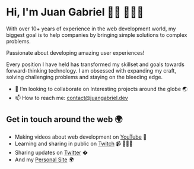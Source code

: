 # Hi, I'm Juan Gabriel 👋🏽 👨🏽‍💻

With over 10+ years of experience in the web development world, my biggest goal is to help companies by bringing 
simple solutions to complex problems.

Passionate about developing amazing user experiences!

Every position I have held has transformed my skillset and goals towards forward-thinking technology.
I am obsessed with expanding my craft, solving challenging problems and staying on the bleeding edge.

- 👯 I’m looking to collaborate on Interesting projects around the globe 🌏
- 📫 How to reach me: [contact@juangabriel.dev](mailto:contact@juangabriel.dev)

## Get in touch around the web 🌍
- Making videos about web development on [YouTube](https://www.youtube.com/channel/UCi0J3yA3m5CuyR8E-0SE23w) 📼
- Learning and sharing in public on [Twitch](https://twitch.tv/juangabrielr4) 📹 👨🏽‍💻
- Sharing updates on [Twitter](https://twitter.com/JuanRamirezC_) �
- And my [Personal Site](https://juangabriel.dev) 🌍

